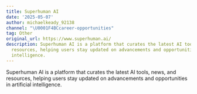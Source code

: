 ```yaml
---
title: Superhuman AI
date: '2025-05-07'
author: michaelkeady_92138
channel: "\U0001F4BCcareer-opportunities"
tag: Other
original_url: https://www.superhuman.ai/
description: Superhuman AI is a platform that curates the latest AI tools, news, and
  resources, helping users stay updated on advancements and opportunities in artificial
  intelligence.
---
```


Superhuman AI is a platform that curates the latest AI tools, news, and resources, helping users stay updated on advancements and opportunities in artificial intelligence.